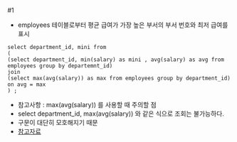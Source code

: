 #1
- employees 테이블로부터 평균 급여가 가장 높은 부서의 부서 번호와 최저 급여를 표시 

```
select department_id, mini from 
(
(select department_id, min(salary) as mini , avg(salary) as avg from employees group by departemnt_id) 
join 
(select max(avg(salary)) as max from employees group by department_id) 
on avg = max 
) ; 
```
- 참고사항 : max(avg(salary)) 를 사용할 때 주의할 점 
- select department_id, max(avg(salary)) 와 같은 식으로 조회는 불가능하다. 
- 구문이 대단히 모호해지기 때문 
- [참고자료](https://keep-cool.tistory.com/37?category=720231)

